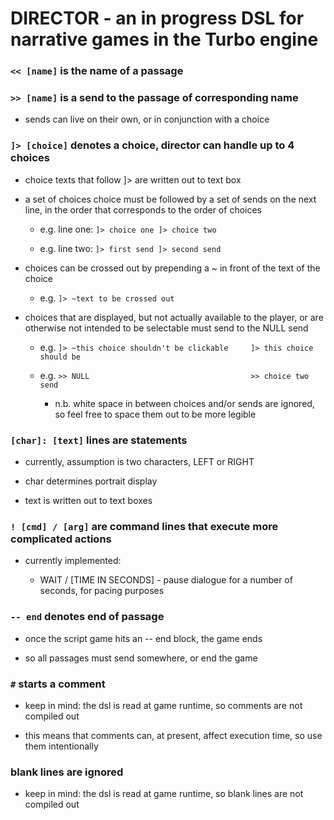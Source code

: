 # DIRECTOR - an in progress DSL for narrative games in the Turbo engine

### `<< [name]` is the name of a passage

### `>> [name]` is a send to the passage of corresponding name

- sends can live on their own, or in conjunction with a choice

### `]> [choice]` denotes a choice, director can handle up to 4 choices

- choice texts that follow ]> are written out to text box

- a set of choices choice must be followed by a set of sends on the next line, in the order that corresponds to the order of choices

	- e.g. line one: `]> choice one ]> choice two`

	- e.g. line two: `]> first send ]> second send`

- choices can be crossed out by prepending a ~ in front of the text of the choice

	- e.g. `]> ~text to be crossed out`

- choices that are displayed, but not actually available to the player, or are otherwise not intended to be selectable must send to the NULL send

	- e.g. `]> ~this choice shouldn't be clickable     ]> this choice should be`

	- e.g. `>> NULL                                    >> choice two send`
		- n.b. white space in between choices and/or sends are ignored, so feel free to space them out to be more legible

### `[char]: [text]` lines are statements

- currently, assumption is two characters, LEFT or RIGHT

- char determines portrait display

- text is written out to text boxes

### `! [cmd] / [arg]` are command lines that execute more complicated actions

- currently implemented:

	- WAIT / [TIME IN SECONDS] - pause dialogue for a number of seconds, for pacing purposes

### `-- end` denotes end of passage

- once the script game hits an -- end block, the game ends

- so all passages must send somewhere, or end the game

### `#` starts a comment

- keep in mind: the dsl is read at game runtime, so comments are not compiled out

- this means that comments can, at present, affect execution time, so use them intentionally

### blank lines are ignored

- keep in mind: the dsl is read at game runtime, so blank lines are not compiled out
